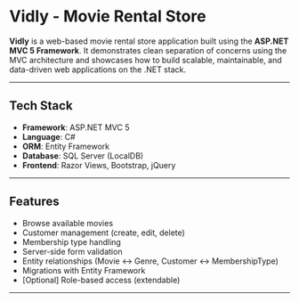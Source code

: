 # Vidly - Movie Rental Store

**Vidly** is a web-based movie rental store application built using the **ASP.NET MVC 5 Framework**. It demonstrates clean separation of concerns using the MVC architecture and showcases how to build scalable, maintainable, and data-driven web applications on the .NET stack.

---

## Tech Stack

- **Framework**: ASP.NET MVC 5
- **Language**: C#
- **ORM**: Entity Framework
- **Database**: SQL Server (LocalDB)
- **Frontend**: Razor Views, Bootstrap, jQuery

---

## Features

- Browse available movies
- Customer management (create, edit, delete)
- Membership type handling
- Server-side form validation
- Entity relationships (Movie ↔ Genre, Customer ↔ MembershipType)
- Migrations with Entity Framework
- [Optional] Role-based access (extendable)

---


